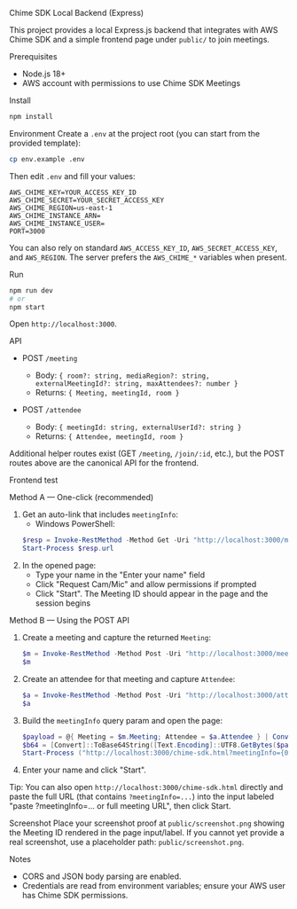Chime SDK Local Backend (Express)

This project provides a local Express.js backend that integrates with AWS Chime SDK and a simple frontend page under `public/` to join meetings.

Prerequisites
- Node.js 18+
- AWS account with permissions to use Chime SDK Meetings

Install
```bash
npm install
```

Environment
Create a `.env` at the project root (you can start from the provided template):
```bash
cp env.example .env
```
Then edit `.env` and fill your values:
```env
AWS_CHIME_KEY=YOUR_ACCESS_KEY_ID
AWS_CHIME_SECRET=YOUR_SECRET_ACCESS_KEY
AWS_CHIME_REGION=us-east-1
AWS_CHIME_INSTANCE_ARN=
AWS_CHIME_INSTANCE_USER=
PORT=3000
```
You can also rely on standard `AWS_ACCESS_KEY_ID`, `AWS_SECRET_ACCESS_KEY`, and `AWS_REGION`. The server prefers the `AWS_CHIME_*` variables when present.

Run
```bash
npm run dev
# or
npm start
```
Open `http://localhost:3000`.

API
- POST `/meeting`
  - Body: `{ room?: string, mediaRegion?: string, externalMeetingId?: string, maxAttendees?: number }`
  - Returns: `{ Meeting, meetingId, room }`

- POST `/attendee`
  - Body: `{ meetingId: string, externalUserId?: string }`
  - Returns: `{ Attendee, meetingId, room }`

Additional helper routes exist (GET `/meeting`, `/join/:id`, etc.), but the POST routes above are the canonical API for the frontend.

Frontend test

Method A — One-click (recommended)
1) Get an auto-link that includes `meetingInfo`:
   - Windows PowerShell:
   ```powershell
   $resp = Invoke-RestMethod -Method Get -Uri "http://localhost:3000/meeting"
   Start-Process $resp.url
   ```
2) In the opened page:
   - Type your name in the "Enter your name" field
   - Click "Request Cam/Mic" and allow permissions if prompted
   - Click "Start". The Meeting ID should appear in the page and the session begins

Method B — Using the POST API
1) Create a meeting and capture the returned `Meeting`:
   ```powershell
   $m = Invoke-RestMethod -Method Post -Uri "http://localhost:3000/meeting" -ContentType "application/json" -Body '{"room":"demo-room"}'
   $m
   ```
2) Create an attendee for that meeting and capture `Attendee`:
   ```powershell
   $a = Invoke-RestMethod -Method Post -Uri "http://localhost:3000/attendee" -ContentType "application/json" -Body ("{\"meetingId\":\"{0}\",\"externalUserId\":\"user-1\"}" -f $m.meetingId)
   $a
   ```
3) Build the `meetingInfo` query param and open the page:
   ```powershell
   $payload = @{ Meeting = $m.Meeting; Attendee = $a.Attendee } | ConvertTo-Json -Compress
   $b64 = [Convert]::ToBase64String([Text.Encoding]::UTF8.GetBytes($payload))
   Start-Process ("http://localhost:3000/chime-sdk.html?meetingInfo={0}" -f [uri]::EscapeDataString($b64))
   ```
4) Enter your name and click "Start".

Tip: You can also open `http://localhost:3000/chime-sdk.html` directly and paste the full URL (that contains `?meetingInfo=...`) into the input labeled "paste ?meetingInfo=… or full meeting URL", then click Start.

Screenshot
Place your screenshot proof at `public/screenshot.png` showing the Meeting ID rendered in the page input/label. If you cannot yet provide a real screenshot, use a placeholder path: `public/screenshot.png`.

Notes
- CORS and JSON body parsing are enabled.
- Credentials are read from environment variables; ensure your AWS user has Chime SDK permissions.

